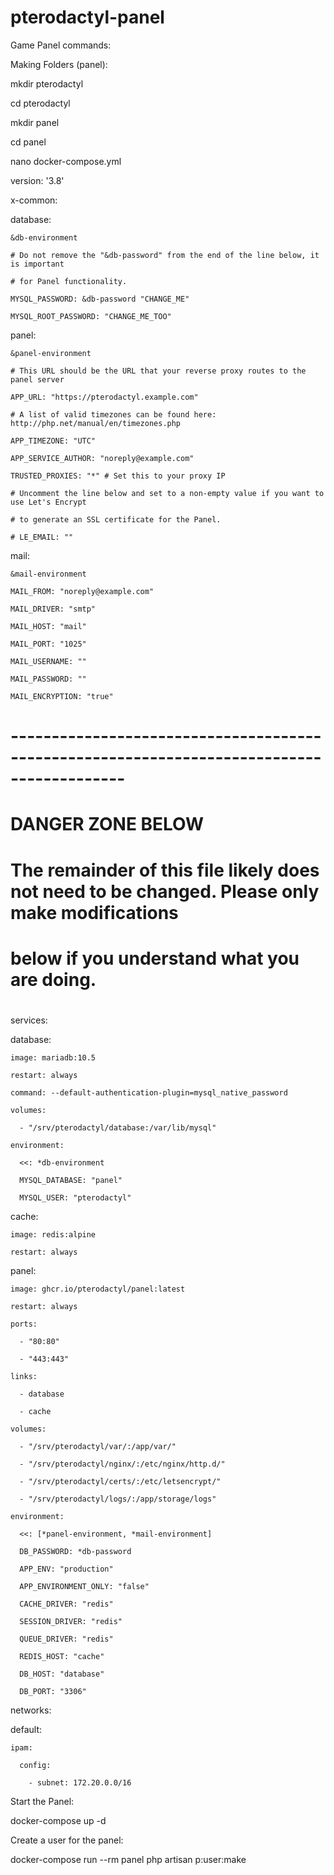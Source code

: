 # pterodactyl-panel

Game Panel commands:



Making Folders (panel):

 

mkdir pterodactyl

 

cd pterodactyl

 

mkdir panel

 

cd panel

 

nano docker-compose.yml

 

 

version: '3.8'

x-common:

  database:

    &db-environment

    # Do not remove the "&db-password" from the end of the line below, it is important

    # for Panel functionality.

    MYSQL_PASSWORD: &db-password "CHANGE_ME"

    MYSQL_ROOT_PASSWORD: "CHANGE_ME_TOO"

  panel:

    &panel-environment

    # This URL should be the URL that your reverse proxy routes to the panel server

    APP_URL: "https://pterodactyl.example.com"

    # A list of valid timezones can be found here: http://php.net/manual/en/timezones.php

    APP_TIMEZONE: "UTC"

    APP_SERVICE_AUTHOR: "noreply@example.com"

    TRUSTED_PROXIES: "*" # Set this to your proxy IP

    # Uncomment the line below and set to a non-empty value if you want to use Let's Encrypt

    # to generate an SSL certificate for the Panel.

    # LE_EMAIL: ""

  mail:

    &mail-environment

    MAIL_FROM: "noreply@example.com"

    MAIL_DRIVER: "smtp"

    MAIL_HOST: "mail"

    MAIL_PORT: "1025"

    MAIL_USERNAME: ""

    MAIL_PASSWORD: ""

    MAIL_ENCRYPTION: "true"

 

#

# ------------------------------------------------------------------------------------------

# DANGER ZONE BELOW

#

# The remainder of this file likely does not need to be changed. Please only make modifications

# below if you understand what you are doing.

#

services:

  database:

    image: mariadb:10.5

    restart: always

    command: --default-authentication-plugin=mysql_native_password

    volumes:

      - "/srv/pterodactyl/database:/var/lib/mysql"

    environment:

      <<: *db-environment

      MYSQL_DATABASE: "panel"

      MYSQL_USER: "pterodactyl"

  cache:

    image: redis:alpine

    restart: always

  panel:

    image: ghcr.io/pterodactyl/panel:latest

    restart: always

    ports:

      - "80:80"

      - "443:443"

    links:

      - database

      - cache

    volumes:

      - "/srv/pterodactyl/var/:/app/var/"

      - "/srv/pterodactyl/nginx/:/etc/nginx/http.d/"

      - "/srv/pterodactyl/certs/:/etc/letsencrypt/"

      - "/srv/pterodactyl/logs/:/app/storage/logs"

    environment:

      <<: [*panel-environment, *mail-environment]

      DB_PASSWORD: *db-password

      APP_ENV: "production"

      APP_ENVIRONMENT_ONLY: "false"

      CACHE_DRIVER: "redis"

      SESSION_DRIVER: "redis"

      QUEUE_DRIVER: "redis"

      REDIS_HOST: "cache"

      DB_HOST: "database"

      DB_PORT: "3306"

networks:

  default:

    ipam:

      config:

        - subnet: 172.20.0.0/16

 

 

Start the Panel:

 

docker-compose up -d

 

Create a user for the panel:

 

docker-compose run --rm panel php artisan p:user:make
